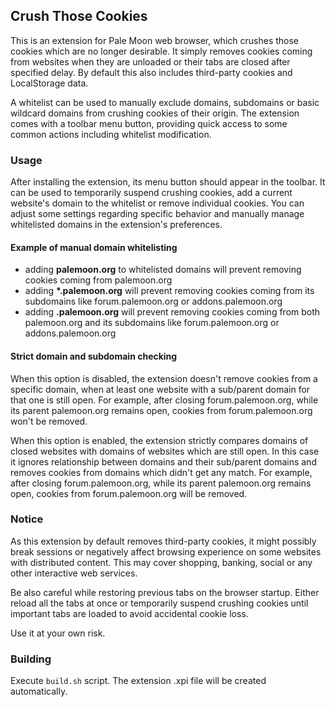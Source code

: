 ## Crush Those Cookies
This is an extension for Pale Moon web browser, which crushes those cookies which are no longer desirable. It simply removes cookies coming from websites when they are unloaded or their tabs are closed after specified delay. By default this also includes third-party cookies and LocalStorage data.

A whitelist can be used to manually exclude domains, subdomains or basic wildcard domains from crushing cookies of their origin. The extension comes with a toolbar menu button, providing quick access to some common actions including whitelist modification.

### Usage
After installing the extension, its menu button should appear in the toolbar. It can be used to temporarily suspend crushing cookies, add a current website's domain to the whitelist or remove individual cookies. You can adjust some settings regarding specific behavior and manually manage whitelisted domains in the extension's preferences.

#### Example of manual domain whitelisting
- adding __palemoon.&#8203;org__ to whitelisted domains will prevent removing cookies coming from palemoon.org
- adding __*.palemoon.org__ will prevent removing cookies coming from its subdomains like forum.palemoon.org or addons.palemoon.org
- adding __.palemoon.org__ will prevent removing cookies coming from both palemoon.org and its subdomains like forum.palemoon.org or addons.palemoon.org

#### Strict domain and subdomain checking
When this option is disabled, the extension doesn't remove cookies from a specific domain, when at least one website with a sub/parent domain for that one is still open. For example, after closing forum.palemoon.org, while its parent palemoon.org remains open, cookies from forum.palemoon.org won't be removed.

When this option is enabled, the extension strictly compares domains of closed websites with domains of websites which are still open. In this case it ignores relationship between domains and their sub/parent domains and removes cookies from domains which didn't get any match. For example, after closing forum.palemoon.org, while its parent palemoon.org remains open, cookies from forum.palemoon.org will be removed.

### Notice
As this extension by default removes third-party cookies, it might possibly break sessions or negatively affect browsing experience on some websites with distributed content. This may cover shopping, banking, social or any other interactive web services.

Be also careful while restoring previous tabs on the browser startup. Either reload all the tabs at once or temporarily suspend crushing cookies until important tabs are loaded to avoid accidental cookie loss.

Use it at your own risk.

### Building
Execute `build.sh` script. The extension .xpi file will be created automatically.